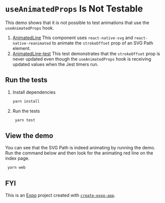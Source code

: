 # `useAnimatedProps` Is Not Testable

This demo shows that it is not possible to test animations that use the
`useAnimatedProps` hook. 

1. [AnimatedLine](https://github.com/soulfresh/reanimated-test-animated-props/blob/main/components/AnimatedLine.tsx)
   This component uses `react-native-svg` and `react-native-reanimated` to
    animate the `strokeOffset` prop of an SVG Path element.
2. [AnimatedLine-test](https://github.com/soulfresh/reanimated-test-animated-props/blob/main/components/__tests__/AnimatedLine-test.tsx)
   This test demonstrates that the `strokeOffset` prop is never updated
   even though the `useAnimatedProps` hook is receiving updated values
   when the Jest timers run.

## Run the tests

1. Install dependencies

   ```bash
   yarn install
   ```

2. Run the tests

   ```bash
    yarn test
   ```

## View the demo

You can see that the SVG Path is indeed animating by running the demo.
Run the command below and then look for the animating red line on the
index page.

   ```bash
    yarn web
   ```

## FYI

This is an [Expo](https://expo.dev) project created with [`create-expo-app`](https://www.npmjs.com/package/create-expo-app).

